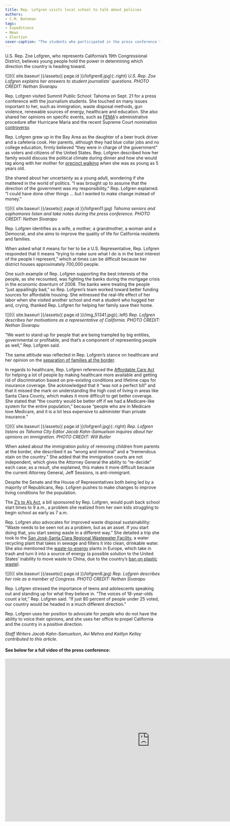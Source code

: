 ```yaml
---
title: Rep. Lofgren visits local school to talk about policies
authors:
- C.M. Bateman
tags:
- Expeditions
- News
- Election
cover-caption: "The students who participated in the press conference take a picture with Rep. Zoe Lofgren to commemorate the event. PHOTO CREDIT: Angela Nguyen"
---
```

U.S. Rep. Zoe Lofgren, who represents California’s 19th Congressional District, believes young people hold the power in determining which direction the country is heading toward.

![]({{ site.baseurl }}/assets{{ page.id }}/lofgren8.jpg){:.right}
*U.S. Rep. Zoe Lofgren explains her answers to student journalists’ questions. PHOTO CREDIT: Nethan Sivarapu*

Rep. Lofgren visited Summit Public School: Tahoma on Sept. 21 for a press conference with the journalism students. She touched on many issues important to her, such as immigration, waste disposal methods, gun violence, renewable sources of energy, healthcare and education. She also shared her opinions on specific events, such as [FEMA](https://www.fema.gov/about-agency)'s administrative procedure after Hurricane Maria and the recent Supreme Court nomination [controversy](https://www.cnn.com/2018/09/17/opinions/brett-kavanaugh-nomination-gop-watershed-moment-brawley/index.html).

Rep. Lofgren grew up in the Bay Area as the daughter of a beer truck driver and a cafeteria cook. Her parents, although they had blue collar jobs and no college education, firmly believed “they were in charge of the government” as voters and citizens of the United States. Rep. Lofgren described how her family would discuss the political climate during dinner and how she would tag along with her mother for [precinct walking](http://thecampaignschool.com/why-precinct-walking-winning-candidates-secret-weapon/) when she was as young as 5 years old.

She shared about her uncertainty as a young adult, wondering if she mattered in the world of politics. “I was brought up to assume that the direction of the government was my responsibility,” Rep. Lofgren explained. “I could have done other things … but I wanted to make change instead of money.”

![]({{ site.baseurl }}/assets{{ page.id }}/lofgren11.jpg)
*Tahoma seniors and sophomores listen and take notes during the press conference. PHOTO CREDIT: Nethan Sivarapu*

Rep. Lofgren identifies as a wife, a mother, a grandmother, a woman and a Democrat, and she aims to improve the quality of life for California residents and families.

When asked what it means for her to be a U.S. Representative, Rep. Lofgren responded that it means “trying to make sure what I do is in the best interest of the people I represent,” which at times can be difficult because her district houses approximately 700,000 people.

One such example of Rep. Lofgren supporting the best interests of the people, as she recounted, was fighting the banks during the mortgage crisis in the economic downturn of 2008. The banks were treating the people “just appallingly bad,” so Rep. Lofgren’s team worked toward better funding sources for affordable housing. She witnessed the real-life effect of her labor when she visited another school and met a student who hugged her and, crying, thanked Rep. Lofgren for helping her family save their home.

![]({{ site.baseurl }}/assets{{ page.id }}/img_51341.jpg){:.left}
*Rep. Lofgren describes her motivations as a representative of California. PHOTO CREDIT: Nethan Sivarapu*

“We want to stand up for people that are being trampled by big entities, governmental or profitable, and that’s a component of representing people as well,” Rep. Lofgren said.

The same attitude was reflected in Rep. Lofgren’s stance on healthcare and her opinion on the [separation of families at the border](https://www.vox.com/2018/6/11/17443198/children-immigrant-families-separated-parents).

In regards to healthcare, Rep. Lofgren referenced the [Affordable Care Act](https://www.healthcare.gov/glossary/affordable-care-act/) for helping a lot of people by making healthcare more available and getting rid of discrimination based on pre-existing conditions and lifetime caps for insurance coverage. She acknowledged that it “was not a perfect bill” and that it missed the mark on understanding the high cost of living in areas like Santa Clara County, which makes it more difficult to get better coverage. She stated that “the country would be better off if we had a Medicare-like system for the entire population,” because “people who are in Medicare love Medicare, and it is a lot less expensive to administer than private insurance.”

![]({{ site.baseurl }}/assets{{ page.id }}/lofgren1.jpg){:.right}
*Rep. Lofgren listens as Tahoma City Editor Jacob Kahn-Samuelson inquires about her opinions on immigration. PHOTO CREDIT: Will Butler*

When asked about the immigration policy of removing children from parents at the border, she described it as “wrong and immoral” and a “tremendous stain on the country.” She added that the immigration courts are not independent, which gives the Attorney General the ability to “re-decide” each case; as a result, she explained, this makes it more difficult because the current Attorney General, Jeff Sessions, is anti-immigrant.

Despite the Senate and the House of Representatives both being led by a majority of Republicans, Rep. Lofgren pushes to make changes to improve living conditions for the population.

The [Z’s to A’s Act](https://www.congress.gov/bill/107th-congress/house-bill/1313), a bill sponsored by Rep. Lofgren, would push back school start times to 9 a.m., a problem she realized from her own kids struggling to begin school as early as 7 a.m.

Rep. Lofgren also advocates for improved waste disposal sustainability: “Waste needs to be seen not as a problem, but as an asset. If you start doing that, you start seeing waste in a different way.” She detailed a trip she took to the [San José-Santa Clara Regional Wastewater Facility](http://www.sanjoseca.gov/index.aspx?NID=1663), a water recycling plant that takes in sewage and filters it into clean, drinkable water. She also mentioned the [waste-to-energy](http://www.cewep.eu/what-is-waste-to-energy/) plants in Europe, which take in trash and turn it into a source of energy (a possible solution to the United States’ inability to move waste to China, due to the country’s [ban on plastic waste](https://www.usatoday.com/story/news/nation-now/2018/06/21/china-ban-plastic-waste-recycling/721879002/)).

![]({{ site.baseurl }}/assets{{ page.id }}/lofgren6.jpg)
*Rep. Lofgren describes her role as a member of Congress. PHOTO CREDIT: Nethan Sivarapu*

Rep. Lofgren stressed the importance of teens and adolescents speaking out and standing up for what they believe in. “The voices of 18-year-olds count a lot,” Rep. Lofgren said. “If just 80 percent of people under 25 voted, our country would be headed in a much different direction.”

Rep. Lofgren uses her position to advocate for people who do not have the ability to voice their opinions, and she uses her office to propel California and the country in a positive direction.

*Staff Writers Jacob Kahn-Samuelson, Avi Mehra and Kaitlyn Kelley contributed to this article.*

#### See below for a full video of the press conference:

<iframe width="940" height="529" src="https://www.youtube.com/embed/KZNH2__Vc0s" frameborder="0" allow="autoplay; encrypted-media" allowfullscreen></iframe>